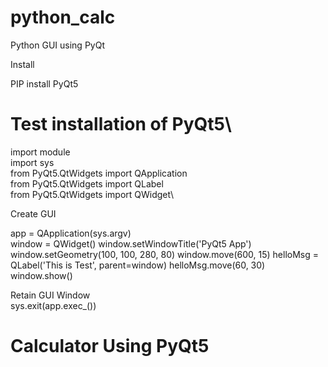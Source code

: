 # python_calc
Python GUI using PyQt

Install

PIP install PyQt5

# Test installation of PyQt5\

import module\
import sys\
from PyQt5.QtWidgets import QApplication\
from PyQt5.QtWidgets import QLabel\
from PyQt5.QtWidgets import QWidget\

Create GUI

app = QApplication(sys.argv)<br>
window = QWidget()
window.setWindowTitle('PyQt5 App')
window.setGeometry(100, 100, 280, 80)
window.move(600, 15)
helloMsg = QLabel('This is Test', parent=window)
helloMsg.move(60, 30)
window.show()

Retain GUI Window<br>
sys.exit(app.exec_())

# Calculator Using PyQt5
